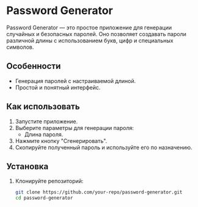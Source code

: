 # Password Generator

Password Generator — это простое приложение для генерации случайных и безопасных паролей. Оно позволяет создавать пароли различной длины с использованием букв, цифр и специальных символов.

## Особенности

- Генерация паролей с настраиваемой длиной.
- Простой и понятный интерфейс.

## Как использовать

1. Запустите приложение.
2. Выберите параметры для генерации пароля:
   - Длина пароля.
3. Нажмите кнопку "Сгенерировать".
4. Скопируйте полученный пароль и используйте его по назначению.

## Установка

1. Клонируйте репозиторий:
   ```bash
   git clone https://github.com/your-repo/password-generator.git
   cd password-generator
